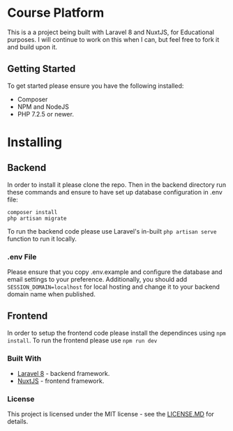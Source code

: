 # Course Platform

This is a a project being built with Laravel 8 and NuxtJS, for Educational purposes.
I will continue to work on this when I can, but feel free to fork it and build upon it.

## Getting Started

To get started please ensure you have the following installed:

- Composer
- NPM and NodeJS
- PHP 7.2.5 or newer.

# Installing

## Backend

In order to install it please clone the repo. Then in the backend directory run these commands and ensure to have set up database configuration in .env file:

```
composer install
php artisan migrate
```

To run the backend code please use Laravel's in-built `php artisan serve` function to run it locally.

### .env File

Please ensure that you copy .env.example and configure the database and email settings to your preference. Additionally, you should add `SESSION_DOMAIN=localhost` for local hosting and change it to your backend domain name when published.

## Frontend

In order to setup the frontend code please install the dependinces using `npm install`. To run the frontend please use `npm run dev`

### Built With

- [Laravel 8](https://laravel.com/docs/8.x) - backend framework.
- [NuxtJS](http://nuxtjs.org/) - frontend framework.

### License

This project is licensed under the MIT license - see the [LICENSE.MD](https://github.com/Matildevoldsen/course-platform/blob/master/LICENSE.md) for details.
